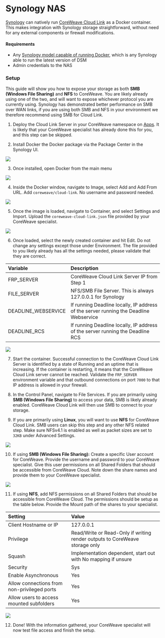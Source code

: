 # Synology NAS

[Synology](https://www.synology.com/) can natively run [CoreWeave Cloud Link](./#cloud-link) as a Docker container. This makes integration with Synology storage straightforward, without need for any external components or firewall modifications.

#### Requirements

* Any [Synology model capable of running Docker](https://www.synology.com/en-us/dsm/packages/Docker), which is any Synology able to run the latest version of DSM
* Admin credentials to the NAS

### Setup

This guide will show you how to expose your storage as both **SMB \(Windows File Sharing\)** and **NFS** to CoreWeave. You are likely already using one of the two, and will want to expose whichever protocol you are currently using. Synology has demonstrated better performance on SMB over WAN links, if you are using both SMB and NFS in your environment we therefore recommend using SMB for Cloud Link.

1. Deploy the Cloud Link Server in your CoreWeave namespace on [Apps](https://apps.coreweave.com). It is likely that your CoreWeave specialist has already done this for you, and this step can be skipped.

2. Install Docker the Docker package via the Package Center in the Synology UI.

![](../../../.gitbook/assets/screen-shot-2021-03-05-at-2.42.49-pm.png)

3. Once installed, open Docker from the main menu

![](../../../.gitbook/assets/screen-shot-2021-03-05-at-2.42.58-pm.png)

4. Inside the Docker window, navigate to Image, select Add and Add From URL. Add `coreweave/cloud-link`. No username and password needed.

![](../../../.gitbook/assets/screen-shot-2021-03-05-at-2.43.55-pm.png)

5. Once the image is loaded, navigate to Container, and select Settings and Import. Upload the `coreweave-cloud-link.json` file provided by your CoreWeave specialist. 

![](../../../.gitbook/assets/screen-shot-2021-03-05-at-4.55.35-pm.png)

6. Once loaded, select the newly created container and hit Edit. Do not change any settings except those under Environment. The file provided to you likely already has all the settings needed, please validate that they are correct.

| Variable | Description |
| :--- | :--- |
| FRP\_SERVER | CoreWeave Cloud Link Server IP from Step 1 |
| FILE\_SERVER | NFS/SMB File Server. This is always 127.0.0.1 for Synology |
| DEADLINE\_WEBSERVICE | If running Deadline locally, IP address of the server running the Deadline Webservice |
| DEADLINE\_RCS | If running Deadline locally, IP address of the server running the Deadline RCS |

![](../../../.gitbook/assets/screen-shot-2021-03-05-at-5.06.50-pm.png)

7. Start the container. Successful connection to the CoreWeave Cloud Link Server is identified by a state of Running and an uptime that is increasing. If the container is restarting, it means that the CoreWeave Cloud Link server cannot be reached. Validate the `FRP_SERVER` environment variable and that outbound connections on port `7000` to that IP address is allowed in your firewall.

8. In the Control Panel, navigate to File Services. If you are primarily using **SMB \(Windows File Sharing\)** to access your data, SMB is likely already enabled. CoreWeave Cloud Link will then use SMB to connect to your storage. 

9. If you are primarily using **Linux**, you will want to use **NFS** for CoreWeave Cloud Link. SMB users can skip this step and any other NFS related step. Make sure NFSv4.1 is enabled as well as packet sizes are set to `32KB` under Advanced Settings.

![](../../../.gitbook/assets/screen-shot-2021-03-05-at-5.27.02-pm.png)

10. If using **SMB \(Windows File Sharing\):** Create a specific User account for CoreWeave. Provide the username and password to your CoreWeave specialist. Give this user permissions on all Shared Folders that should be accessible from CoreWeave Cloud. Note down the share names and provide them to your CoreWeave specialist.

![](../../../.gitbook/assets/screen-shot-2021-03-05-at-5.30.57-pm.png)

11. If using **NFS**, add NFS permissions on all Shared Folders that should be accessible from CoreWeave Cloud. The permissions should be setup as the table below. Provide the Mount path of the shares to your specialist.

| Setting | Value |
| :--- | :--- |
| Client Hostname or IP | 127.0.0.1 |
| Privilege | Read/Write or Read-Only if writing render outputs to CoreWeave storage only |
| Squash | Implementation dependent, start out with No mapping if unsure |
| Security | Sys |
| Enable Asynchronous | Yes |
| Allow connections from non-privileged ports | Yes |
| Allow users to access mounted subfolders | Yes |

![](../../../.gitbook/assets/screen-shot-2021-03-05-at-5.33.30-pm.png)

12. Done! With the information gathered, your CoreWeave specialist will now test file access and finish the setup.

